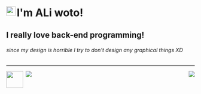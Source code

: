 
<h1> I'm ALi woto! 
  <img align="left" src="https://raw.githubusercontent.com/MartinHeinz/MartinHeinz/master/wave.gif" width="25px">
</h1>

</hr>
<h2>I really love back-end programming!</h2>
<h6>since my design is horrible I try to don't design any graphical things XD</h6>
<hr></hr>

<img align="right" src="https://github-readme-stats.vercel.app/api?username=aliwoto&show_icons=true&&theme=tokyonight" />

<!-- kyubey: https://raw.githubusercontent.com/innng/innng/master/assets/kyubey.gif -->

<img align="left" src="https://raw.githubusercontent.com/innng/innng/master/assets/kyubey.gif" width="45px">
<img https://gpvc.arturio.dev/aliwoto/>
<img align="bottom" src="https://raw.githubusercontent.com/ALiwoto/ALiwoto/main/fsn146.JPG"/>
